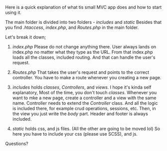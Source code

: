 Here is a quick explanation of what 
tis small MVC app does and how to start using it. 

The main folder is divided into two folders - _includes_ and _static_
Besides that you find _.htaccess_, _index.php_, and _Routes.php_ in the main 
folder. 

Let's break it down;

1. _index.php_  Please do not change anything there. User always lands on index.php 
no matter what they type as the URL. From that index.php loads all the classes, 
included routing. And that can handle the user's request. 

2. _Routes.php_ That takes the user's request and points to the correct controller. 
You have to make a route whenever you creating a new page. 

3. _includes_ holds _classes_, _Controllers_, and _views_. 
I hope it's kinda self explanatory, Most of the time, you don't touch 
_classes_. 
Whenever you want to mke a new page, create a controller and a view with
the same name. Controller needs to extend the _Controller_ class. And all the 
logic is included there, for example crud operations, sessions, etc. 
Then, in the view you just write the _body_ part. Header and footer is always
included. 

4. _static_ holds css, and js files. (All the other are going to be moved lol)
So here you have to include your css (please use SCSS), and js. 


Questions? 

